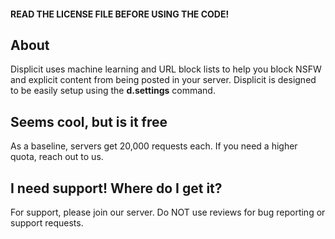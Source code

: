 #### READ THE LICENSE FILE BEFORE USING THE CODE!
## About
Displicit uses machine learning and URL block lists to help you block NSFW and explicit content from being posted in your server. Displicit is designed to be easily setup using the **d.settings** command.

## Seems cool, but is it free
As a baseline, servers get 20,000 requests each. If you need a higher quota, reach out to us.

## I need support! Where do I get it?
For support, please join our server. Do NOT use reviews for bug reporting or support requests.
